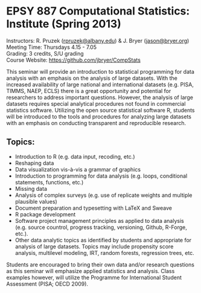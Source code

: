 # EPSY 887 Computational Statistics: Institute (Spring 2013) #

Instructors:		R. Pruzek (rpruzek@albany.edu) & J. Bryer (jason@bryer.org)  
Meeting Time: 		Thursdays 4.15 - 7.05  
Grading: 			3 credits, S/U grading  
Course Website: 	https://github.com/jbryer/CompStats

This seminar will provide an introduction to statistical programming for data analysis with an emphasis on the analysis of large datasets. With the increased availability of large national and international datasets (e.g. PISA, TIMMS, NAEP, ECLS) there is a great opportunity and potential for researchers to address important questions. However, the analysis of large datasets requires special analytical procedures not found in commercial statistics software. Utilizing the open source statistical software R, students will be introduced to the tools and procedures for analyzing large datasets with an emphasis on conducting transparent and reproducible research. 

## Topics:
* Introduction to R (e.g. data input, recoding, etc.)
* Reshaping data
* Data visualization vis-à-vis a grammar of graphics
* Introduction to programming for data analysis (e.g. loops, conditional statements, functions, etc.)
* Missing data
* Analysis of complex surveys (e.g. use of replicate weights and multiple plausible values)
* Document preparation and typesetting with LaTeX and Sweave
* R package development
* Software project management principles as applied to data analysis (e.g. source countrol, progress tracking, versioning, Github, R-Forge, etc.).
* Other data analytic topics as identified by students and appropriate for analysis of large datasets. Topics may include propensity score analysis, multilevel modeling, IRT, random forests, regression trees, etc.

Students are encouraged to bring their own data and/or research questions as this seminar will emphasize applied statistics and analysis. Class examples however, will utilize the Programme for International Student Assessment (PISA; OECD 2009). 
